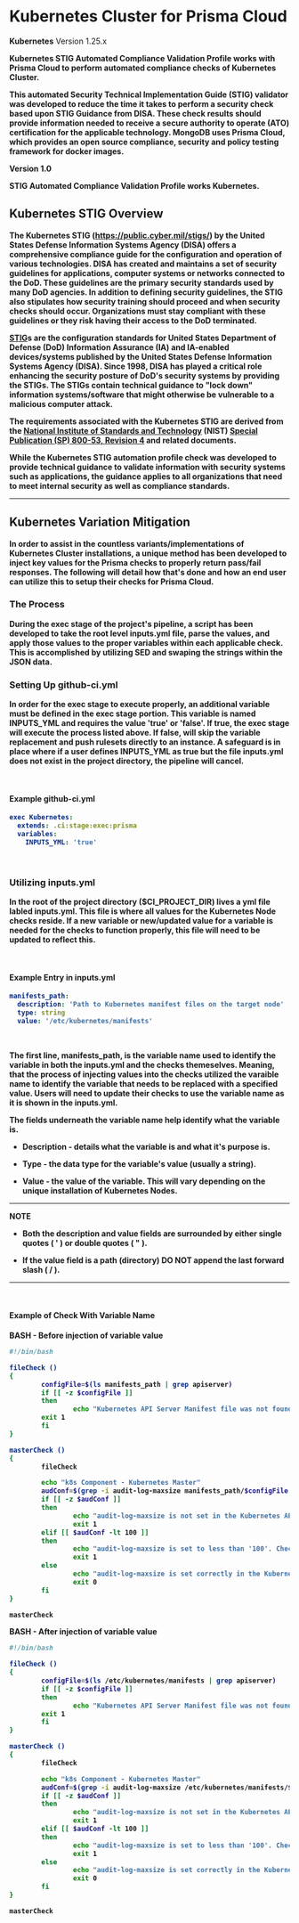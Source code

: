 # Kubernetes Cluster for Prisma Cloud

<b>Kubernetes</b> Version 1.25.x <b>

<b>Kubernetes</b> STIG Automated Compliance Validation Profile works with Prisma Cloud to perform automated compliance checks of <b>Kubernetes Cluster</b>.

This automated Security Technical Implementation Guide (STIG) validator was developed to reduce the time it takes to perform a security check based upon STIG Guidance from DISA. These check results should provide information needed to receive a secure authority to operate (ATO) certification for the applicable technology.
MongoDB uses Prisma Cloud, which provides an open source compliance, security and policy testing framework for docker images.

Version 1.0

STIG Automated Compliance Validation Profile works Kubernetes.

## Kubernetes STIG Overview

The <b>Kubernetes</b> STIG (https://public.cyber.mil/stigs/) by the United States Defense Information Systems Agency (DISA) offers a comprehensive compliance guide for the configuration and operation of various technologies.
DISA has created and maintains a set of security guidelines for applications, computer systems or networks connected to the DoD. These guidelines are the primary security standards used by many DoD agencies. In addition to defining security guidelines, the STIG also stipulates how security training should proceed and when security checks should occur. Organizations must stay compliant with these guidelines or they risk having their access to the DoD terminated.

[STIG](https://en.wikipedia.org/wiki/Security_Technical_Implementation_Guide)s are the configuration standards for United States Department of Defense (DoD) Information Assurance (IA) and IA-enabled devices/systems published by the United States Defense Information Systems Agency (DISA). Since 1998, DISA has played a critical role enhancing the security posture of DoD's security systems by providing the STIGs. The STIGs contain technical guidance to "lock down" information systems/software that might otherwise be vulnerable to a malicious computer attack.

The requirements associated with the <b>Kubernetes</b> STIG are derived from the [National Institute of Standards and Technology](https://en.wikipedia.org/wiki/National_Institute_of_Standards_and_Technology) (NIST) [Special Publication (SP) 800-53, Revision 4](https://en.wikipedia.org/wiki/NIST_Special_Publication_800-53) and related documents.

While the Kubernetes STIG automation profile check was developed to provide technical guidance to validate information with security systems such as applications, the guidance applies to all organizations that need to meet internal security as well as compliance standards.

---
## Kubernetes Variation Mitigation

In order to assist in the countless variants/implementations of Kubernetes Cluster installations, a unique method has been developed to inject key values for the Prisma checks to properly return pass/fail responses. The following will detail how that's done and how an end user can utilize this to setup their checks for Prisma Cloud.

### The Process

During the exec stage of the project's pipeline, a script has been developed to take the root level inputs.yml file, parse the values, and apply those values to the proper variables within each applicable check. This is accomplished by utilizing SED and swaping the strings within the JSON data.

### Setting Up github-ci.yml

In order for the exec stage to execute properly, an additional variable must be defined in the exec stage portion. This variable is named INPUTS_YML and requires the value 'true' or 'false'. If true, the exec stage will execute the process listed above. If false, will skip the variable replacement and push rulesets directly to an instance. A safeguard is in place where if a user defines INPUTS_YML as true but the file inputs.yml does not exist in the project directory, the pipeline will cancel.

&nbsp;

#### Example github-ci.yml

```yml
exec Kubernetes:
  extends: .ci:stage:exec:prisma
  variables:
    INPUTS_YML: 'true'
```

&nbsp;

### Utilizing inputs.yml

In the root of the project directory ($CI_PROJECT_DIR) lives a yml file labled inputs.yml. This file is where all values for the Kubernetes Node checks reside. If a new variable or new/updated value for a variable is needed for the checks to function properly, this file will need to be updated to reflect this.

&nbsp;

#### Example Entry in inputs.yml

```yml
manifests_path:
  description: 'Path to Kubernetes manifest files on the target node'
  type: string
  value: '/etc/kubernetes/manifests'
```

&nbsp;

The first line, **manifests_path**, is the variable name used to identify the variable in both the inputs.yml and the checks themeselves. Meaning, that the process of injecting values into the checks utilized the varaible name to identify the variable that needs to be replaced with a specified value. Users will need to update their checks to use the variable name as it is shown in the inputs.yml.

The fields underneath the variable name help identify what the variable is.

- **Description** - details what the variable is and what it's purpose is.

- **Type** - the data type for the variable's value (usually a string).

- **Value** - the value of the variable. This will vary depending on the unique installation of Kubernetes Nodes.

---
**NOTE**

- Both the description and value fields are surrounded by either single quotes ( ' ) or double quotes ( " ).

- If the value field is a path (directory) DO NOT append the last forward slash ( / ).

---
&nbsp;

#### Example of Check With Variable Name

BASH - Before injection of variable value

```bash
#!/bin/bash

fileCheck ()
{
        configFile=$(ls manifests_path | grep apiserver)
        if [[ -z $configFile ]]
        then
                echo "Kubernetes API Server Manifest file was not found in manifests_path. Check failed."
        exit 1
        fi
}

masterCheck ()
{
        fileCheck

        echo "k8s Component - Kubernetes Master"
        audConf=$(grep -i audit-log-maxsize manifests_path/$configFile | cut -d '=' -f 2)
        if [[ -z $audConf ]]
        then
                echo "audit-log-maxsize is not set in the Kubernetes API Server manifest file. Check failed."
                exit 1
        elif [[ $audConf -lt 100 ]]
        then
                echo "audit-log-maxsize is set to less than '100'. Check failed."
                exit 1
        else
                echo "audit-log-maxsize is set correctly in the Kubernetes API Server manifest file. Check passed."
                exit 0
        fi
}

masterCheck
```

BASH - After injection of variable value

```bash
#!/bin/bash

fileCheck ()
{
        configFile=$(ls /etc/kubernetes/manifests | grep apiserver)
        if [[ -z $configFile ]]
        then
                echo "Kubernetes API Server Manifest file was not found in /etc/kubernetes/manifests. Check failed."
        exit 1
        fi
}

masterCheck ()
{
        fileCheck

        echo "k8s Component - Kubernetes Master"
        audConf=$(grep -i audit-log-maxsize /etc/kubernetes/manifests/$configFile | cut -d '=' -f 2)
        if [[ -z $audConf ]]
        then
                echo "audit-log-maxsize is not set in the Kubernetes API Server manifest file. Check failed."
                exit 1
        elif [[ $audConf -lt 100 ]]
        then
                echo "audit-log-maxsize is set to less than '100'. Check failed."
                exit 1
        else
                echo "audit-log-maxsize is set correctly in the Kubernetes API Server manifest file. Check passed."
                exit 0
        fi
}

masterCheck
```

